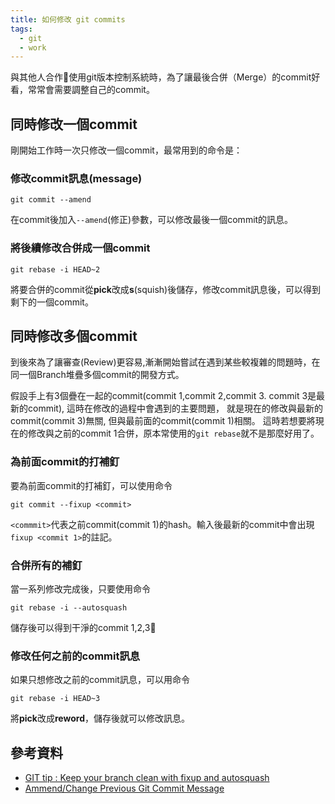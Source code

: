 ```yaml
---
title: 如何修改 git commits
tags:
  - git
  - work
---
```


與其他人合作🤝使用git版本控制系統時，為了讓最後合併（Merge）的commit好看，常常會需要調整自己的commit。

## 同時修改一個commit

剛開始工作時一次只修改一個commit，最常用到的命令是：

### 修改commit訊息(message)

```
git commit --amend
```

在commit後加入`--amend`(修正)參數，可以修改最後一個commit的訊息。


### 將後續修改合併成一個commit

```
git rebase -i HEAD~2
```

將要合併的commit從**pick**改成**s**(squish)後儲存，修改commit訊息後，可以得到剩下的一個commit。


## 同時修改多個commit

到後來為了讓審查(Review)更容易,漸漸開始嘗試在遇到某些較複雜的問題時，在同一個Branch堆疊多個commit的開發方式。

假設手上有3個疊在一起的commit(commit 1,commit 2,commit 3. commit 3是最新的commit), 這時在修改的過程中會遇到的主要問題，
就是現在的修改與最新的commit(commit 3)無關, 但與最前面的commit(commit 1)相關。
這時若想要將現在的修改與之前的commit 1合併，原本常使用的`git rebase`就不是那麼好用了。

### 為前面commit的打補釘

要為前面commit的打補釘，可以使用命令

```
git commit --fixup <commit>
```

`<commmit>`代表之前commit(commit 1)的hash。輸入後最新的commit中會出現`fixup <commit 1>`的註記。

### 合併所有的補釘

當一系列修改完成後，只要使用命令

```
git rebase -i --autosquash
```

儲存後可以得到干淨的commit 1,2,3🤘

### 修改任何之前的commit訊息

如果只想修改之前的commit訊息，可以用命令

```
git rebase -i HEAD~3
```

將**pick**改成**reword**，儲存後就可以修改訊息。


## 參考資料

* [GIT tip : Keep your branch clean with fixup and autosquash](http://fle.github.io/git-tip-keep-your-branch-clean-with-fixup-and-autosquash.html)
* [Ammend/Change Previous Git Commit Message](https://inteist.com/ammend-or-change-previous-git-commit-message/)
